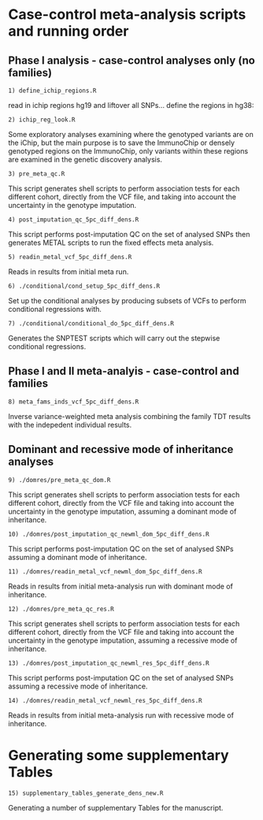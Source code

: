 # Case-control meta-analysis scripts and running order


## Phase I analysis - case-control analyses only (no families)
```
1) define_ichip_regions.R
```
read in ichip regions hg19 and liftover all SNPs... define the regions in hg38:


```
2) ichip_reg_look.R
```
Some exploratory analyses examining where the genotyped variants are on the iChip, but	the main purpose is to save the ImmunoChip or densely genotyped regions on the ImmunoChip, only variants within these regions are examined in the genetic discovery analysis.


```
3) pre_meta_qc.R
```
This script generates shell scripts to perform association tests for each different cohort, directly from the VCF file, and taking into account the uncertainty in the genotype imputation.


```
4) post_imputation_qc_5pc_diff_dens.R
```
This script performs post-imputation QC on the set of analysed SNPs then generates METAL scripts to run the fixed effects meta analysis.


```
5) readin_metal_vcf_5pc_diff_dens.R 
```
Reads in results from initial meta run.


```
6) ./conditional/cond_setup_5pc_diff_dens.R 
```
Set up the conditional analyses by producing subsets of VCFs to perform conditional regressions with.


```
7) ./conditional/conditional_do_5pc_diff_dens.R
```
Generates the SNPTEST scripts which will carry out the stepwise conditional regressions.


## Phase I and II meta-analyis - case-control and families
```
8) meta_fams_inds_vcf_5pc_diff_dens.R  
```
Inverse variance-weighted meta analysis combining the family TDT results with the indepedent individual results.


## Dominant and recessive mode of inheritance analyses
```
9) ./domres/pre_meta_qc_dom.R 
```
This script generates shell scripts to perform association tests for each different cohort, directly from the VCF file and taking into account the uncertainty in the genotype imputation, assuming a dominant mode of inheritance.


```
10) ./domres/post_imputation_qc_newml_dom_5pc_diff_dens.R
```
This script performs post-imputation QC on the set of analysed SNPs assuming a dominant mode of inheritance.


```
11) ./domres/readin_metal_vcf_newml_dom_5pc_diff_dens.R
```
Reads in results from initial meta-analysis run with dominant mode of inheritance.


```
12) ./domres/pre_meta_qc_res.R
```
This script generates shell scripts to perform association tests for each different cohort, directly from the VCF file and taking into account the uncertainty in the genotype imputation, assuming a recessive mode of inheritance.


```
13) ./domres/post_imputation_qc_newml_res_5pc_diff_dens.R
```
This script performs post-imputation QC on the set of analysed SNPs assuming a recessive mode of inheritance.



```
14) ./domres/readin_metal_vcf_newml_res_5pc_diff_dens.R
```
Reads in results from initial meta-analysis run with recessive mode of inheritance.


# Generating some supplementary Tables
```
15) supplementary_tables_generate_dens_new.R
```
Generating a number of supplementary Tables for the manuscript.
